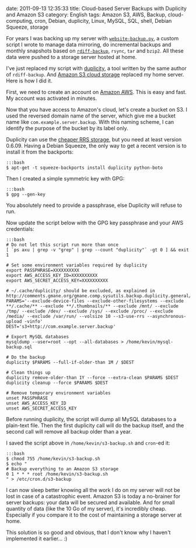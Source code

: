 date: 2011-09-13 12:35:33
title: Cloud-based Server Backups with Duplicity and Amazon S3
category: English
tags: Amazon S3, AWS, Backup, cloud-computing, cron, Debian, duplicity, Linux, MySQL, SQL, shell, Debian Squeeze, storage

For years I was backing up my server with [`website-backup.py`](http://github.com/kdeldycke/scripts/blob/master/website-backup.py), a custom script I wrote to manage data mirroring, do incremental backups and monthly snapshots based on [`rdiff-backup`](http://www.nongnu.org/rdiff-backup/), `rsync`, `tar` and `bzip2`. All these data were pushed to a storage server hosted at home.

I've just replaced my script with [duplicity](http://duplicity.nongnu.org), a tool written by the same author of `rdiff-backup`. And [Amazon S3 cloud storage](http://aws.amazon.com/s3/) replaced my home server. Here is how I did it.

First, we need to create an account on [Amazon AWS](http://aws.amazon.com). This is easy and fast. My account was activated in minutes.

Now that you have access to Amazon's cloud, let's create a bucket on S3. I used the reversed domain name of the server, which give me a bucket name like `com.example.server.backup`. With this naming scheme, I can identify the purpose of the bucket by its label only.

Duplicity can use the [cheaper RRS storage](http://aws.amazon.com/about-aws/whats-new/2010/05/19/announcing-amazon-s3-reduced-redundancy-storage/), but you need at least version 0.6.09. Having a Debian Squeeze, the only way to get a recent version is to install it from the backports:

    :::bash
    $ apt-get -t squeeze-backports install duplicity python-boto

Then I created a simple symmetric key with GPG:

    :::bash
    $ gpg --gen-key

You absolutely need to provide a passphrase, else Duplicity will refuse to run.

Now update the script below with the GPG key passphrase and your AWS credentials:

    :::bash
    # Do not let this script run more than once
    [ `ps axu | grep -v "grep" | grep --count "duplicity"` -gt 0 ] && exit 1

    # Set some environment variables required by duplicity
    export PASSPHRASE=XXXXXXXXXX
    export AWS_ACCESS_KEY_ID=XXXXXXXXXX
    export AWS_SECRET_ACCESS_KEY=XXXXXXXXXX

    # ~/.cache/duplicity/ should be excluded, as explained in http://comments.gmane.org/gmane.comp.sysutils.backup.duplicity.general/4449
    PARAMS='--exclude-device-files --exclude-other-filesystems --exclude **/.cache/** --exclude **/.thumbnails/** --exclude /mnt/ --exclude /tmp/ --exclude /dev/ --exclude /sys/ --exclude /proc/ --exclude /media/ --exclude /var/run/ --volsize 10 --s3-use-rrs --asynchronous-upload -vinfo'
    DEST='s3+http://com.example.server.backup'

    # Export MySQL databases
    mysqldump --user=root --opt --all-databases > /home/kevin/mysql-backup.sql

    # Do the backup
    duplicity $PARAMS --full-if-older-than 1M / $DEST

    # Clean things up
    duplicity remove-older-than 1Y --force --extra-clean $PARAMS $DEST
    duplicity cleanup --force $PARAMS $DEST

    # Remove temporary environment variables
    unset PASSPHRASE
    unset AWS_ACCESS_KEY_ID
    unset AWS_SECRET_ACCESS_KEY

Before running duplicity, the script will dump all MySQL databases to a plain-text file. Then the first duplicity call will do the backup itself, and the second call will remove all backup older than a year.

I saved the script above in `/home/kevin/s3-backup.sh` and `cron`-ed it:

    :::bash
    $ chmod 755 /home/kevin/s3-backup.sh
    $ echo "
    # Backup everything to an Amazon S3 storage
    0 1 * * * root /home/kevin/s3-backup.sh
    " > /etc/cron.d/s3-backup

I can now sleep better knowing all the work I do on my server will not be lost in case of a catastrophic event. Amazon S3 is today a no-brainer for server backups: your data will be secured and available. And for small quantity of data (like the 10 Go of my server), it's incredibly cheap. Especially if you compare it to the cost of maintaining a storage server at home.

This solution is so good and obvious, that I don't know why I haven't implemented it earlier... :)
